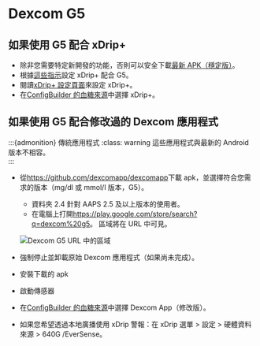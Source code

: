 # Dexcom G5

## 如果使用 G5 配合 xDrip+

-   除非您需要特定新開發的功能，否則可以安全下載[最新 APK（穩定版）](https://xdrip-plus-updates.appspot.com/stable/xdrip-plus-latest.apk)。
-   根據[這些指示](https://navid200.github.io/xDrip/docs/G5-Recommended-Settings.html)設定 xDrip+ 配合 G5。
-   閱讀[xDrip+ 設定頁面](../Configuration/xdrip.md)來設定 xDrip+。
-   在[ConfigBuilder 的血糖來源](../Configuration/Config-Builder.md#bg-source)中選擇 xDrip+。

## 如果使用 G5 配合修改過的 Dexcom 應用程式

:::{admonition} 傳統應用程式 :class: warning 這些應用程式與最新的 Android 版本不相容。  
:::

-   從<https://github.com/dexcomapp/dexcomapp>下載 apk，並選擇符合您需求的版本（mg/dl 或 mmol/l 版本，G5）。

    -   資料夾 2.4 針對 AAPS 2.5 及以上版本的使用者。
    -   在電腦上打開<https://play.google.com/store/search?q=dexcom%20g5>。 區域將在 URL 中可見。

    ![Dexcom G5 URL 中的區域](../images/DexcomG5regionURL.PNG)

-   強制停止並卸載原始 Dexcom 應用程式（如果尚未完成）。

-   安裝下載的 apk

-   啟動傳感器

- 在[ConfigBuilder 的血糖來源](../Configuration/Config-Builder.md#bg-source)中選擇 Dexcom App（修改版）。

-   如果您希望透過本地廣播使用 xDrip 警報：在 xDrip 選單 > 設定 > 硬體資料來源 > 640G /EverSense。

